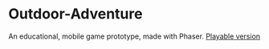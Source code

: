 # Outdoor-Adventure
An educational, mobile game prototype, made with Phaser.
[Playable version](https://russisunni.github.io/Outdoor-Adventure-Web-Game/forest.html)
